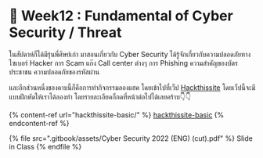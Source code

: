 # 👾 Week12 : Fundamental of Cyber Security / Threat

&#x20;  ในสัปดาห์ก็ได้มีรุ่นพี่ศิษย์เก่า มาสอนเกี่ยวกับ Cyber Security ได้รู้จักเกี่ยวกับความปลอดภัยทางไซเบอร์ Hacker การ Scam แก๊ง Call center ต่างๆ การ Phishing ความสำคัญของบัตรประชาชน ความปลอดภัยของรหัสผ่าน

&#x20;  และอีกส่วนหนึ่งของคาบนี้ก็คือการทำกิจกรรมลองแฮค โดยเข้าไปที่เว็ป [Hackthissite](https://www.hackthissite.org/) โดยเว็ปนี้จะมีแบบฝึกหัดให้เราได้ลองทำ โดยรายละเอียดก็กดที่หน้าต่อไปได้เลยคร้าบ👇👇

{% content-ref url="hackthissite-basic/" %}
[hackthissite-basic](hackthissite-basic/)
{% endcontent-ref %}

{% file src=".gitbook/assets/Cyber Security 2022 (ENG) (cut).pdf" %}
Slide in Class
{% endfile %}
